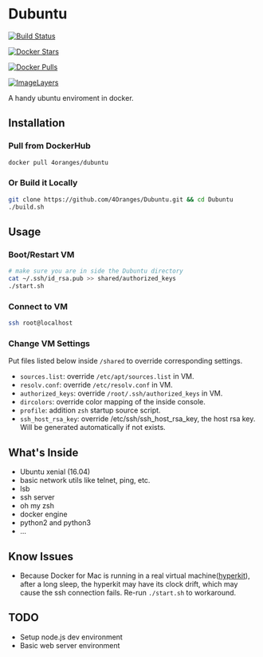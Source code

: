 # Dubuntu

[![Build Status](https://travis-ci.org/4Oranges/Dubuntu.svg)](https://travis-ci.org/4Oranges/Dubuntu)

[![Docker Stars](https://img.shields.io/docker/stars/4Oranges/Dubuntu.svg)](https://hub.docker.com/r/4Oranges/Dubuntu/)

[![Docker Pulls](https://img.shields.io/docker/pulls/4Oranges/Dubuntu.svg)](https://hub.docker.com/r/4Oranges/Dubuntu/)

[![ImageLayers](https://images.microbadger.com/badges/image/4Oranges/Dubuntu.svg)](https://microbadger.com/#/images/4Oranges/Dubuntu)

A handy ubuntu enviroment in docker.

## Installation
### Pull from DockerHub
```bash
docker pull 4oranges/dubuntu
```

### Or Build it Locally
```bash
git clone https://github.com/4Oranges/Dubuntu.git && cd Dubuntu
./build.sh
```

## Usage
### Boot/Restart VM
```bash
# make sure you are in side the Dubuntu directory
cat ~/.ssh/id_rsa.pub >> shared/authorized_keys
./start.sh
```

### Connect to VM
```bash
ssh root@localhost
```

### Change VM Settings
Put files listed below inside `/shared` to override corresponding settings. 
- `sources.list`: override `/etc/apt/sources.list` in VM.
- `resolv.conf`: override `/etc/resolv.conf` in VM.
- `authorized_keys`: override `/root/.ssh/authorized_keys` in VM.
- `dircolors`: override color mapping of the inside console.
- `profile`: addition `zsh` startup source script.
- `ssh_host_rsa_key`: override /etc/ssh/ssh_host_rsa_key, the host rsa key. Will be generated automatically if not exists.


## What's Inside
- Ubuntu xenial (16.04)
- basic network utils like telnet, ping, etc.
- lsb
- ssh server
- oh my zsh
- docker engine
- python2 and python3
- ...

## Know Issues
- Because Docker for Mac is running in a real virtual machine([hyperkit](https://github.com/moby/hyperkit)), after a long sleep, the hyperkit may have its clock drift, which may cause the ssh connection fails. Re-run `./start.sh` to workaround.

## TODO
- Setup node.js dev environment
- Basic web server environment
